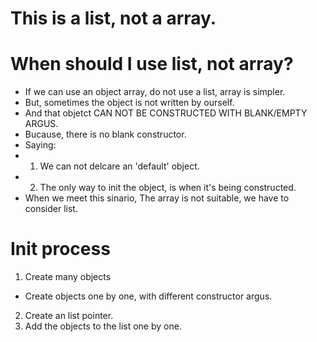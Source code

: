 # This is a list, not a array.

# When should I use list, not array?
- If we can use an object array, do not use a list, array is simpler.
- But, sometimes the object is not written by ourself.
 - And that objetct CAN NOT BE CONSTRUCTED WITH BLANK/EMPTY ARGUS.
  - Bucause, there is no blank constructor.
 - Saying:
  - 1. We can not delcare an 'default' object.
  - 2. The only way to init the object, is when it's being constructed.
- When we meet this sinario, The array is not suitable, we have to consider list.

# Init process
1. Create many objects
 - Create objects one by one, with different constructor argus.
2. Create an list pointer.
3. Add the objects to the list one by one.